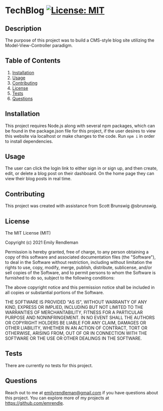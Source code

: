 # TechBlog [![License: MIT](https://img.shields.io/badge/License-MIT-yellow.svg)](https://opensource.org/licenses/MIT)

## Description
The purpose of this project was to build a CMS-style blog site utilizing the Model-View-Controller paradigm.

## Table of Contents
1. [Installation](#Installation)
2. [Usage](#Usage)
3. [Contributing](#Contributing)
4. [License](#License)
5. [Tests](#Tests)
6. [Questions](#Questions)

## Installation
This project requires Node.js along with several npm packages, which can be found in the package.json file for this project, if the user desires to view this website via localhost or make changes to the code. Run ```npm i``` in order to install dependencies.

## Usage
The user can click the login link to either sign in or sign up, and then create, edit, or delete a blog post on their dashboard. On the home page they can view their blog posts in real time. 

## Contributing
This project was created with assistance from Scott Brunswig @sbrunswig. 

## License
The MIT License (MIT)

Copyright (c) 2021 Emily Rendleman

Permission is hereby granted, free of charge, to any person obtaining a copy of this software and associated documentation files (the "Software"), to deal in the Software without restriction, including without limitation the rights to use, copy, modify, merge, publish, distribute, sublicense, and/or sell copies of the Software, and to permit persons to whom the Software is furnished to do so, subject to the following conditions:

The above copyright notice and this permission notice shall be included in all copies or substantial portions of the Software.

THE SOFTWARE IS PROVIDED "AS IS", WITHOUT WARRANTY OF ANY KIND, EXPRESS OR IMPLIED, INCLUDING BUT NOT LIMITED TO THE WARRANTIES OF MERCHANTABILITY, FITNESS FOR A PARTICULAR PURPOSE AND NONINFRINGEMENT. IN NO EVENT SHALL THE AUTHORS OR COPYRIGHT HOLDERS BE LIABLE FOR ANY CLAIM, DAMAGES OR OTHER LIABILITY, WHETHER IN AN ACTION OF CONTRACT, TORT OR OTHERWISE, ARISING FROM, OUT OF OR IN CONNECTION WITH THE SOFTWARE OR THE USE OR OTHER DEALINGS IN THE SOFTWARE.

## Tests
There are currently no tests for this project.

## Questions
Reach out to me at emilyrendleman@gmail.com if you have questions about this project. 
You can explore more of my projects at https://github.com/emrendle.
